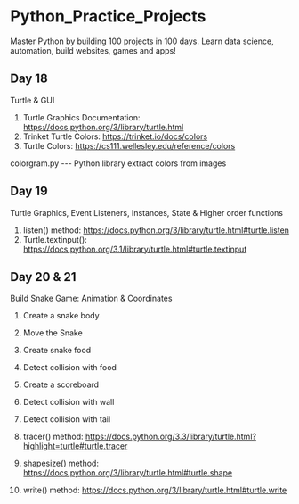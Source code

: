 # Python_Practice_Projects
Master Python by building 100 projects in 100 days. Learn data science, automation, build websites, games and apps!

## Day 18

Turtle & GUI

1. Turtle Graphics Documentation: https://docs.python.org/3/library/turtle.html
2. Trinket Turtle Colors: https://trinket.io/docs/colors
3. Turtle Colors: https://cs111.wellesley.edu/reference/colors

colorgram.py --- Python library extract colors from images

## Day 19

Turtle Graphics, Event Listeners, Instances, State & Higher order functions

1. listen() method: https://docs.python.org/3/library/turtle.html#turtle.listen
2. Turtle.textinput(): https://docs.python.org/3.1/library/turtle.html#turtle.textinput

## Day 20 & 21

Build Snake Game: Animation & Coordinates

1. Create a snake body
2. Move the Snake 
3. Create snake food
4. Detect collision with food
5. Create a scoreboard
6. Detect collision with wall
7. Detect collision with tail

1. tracer() method: https://docs.python.org/3.3/library/turtle.html?highlight=turtle#turtle.tracer
2. shapesize() method: https://docs.python.org/3/library/turtle.html#turtle.shape
3. write() method: https://docs.python.org/3/library/turtle.html#turtle.write